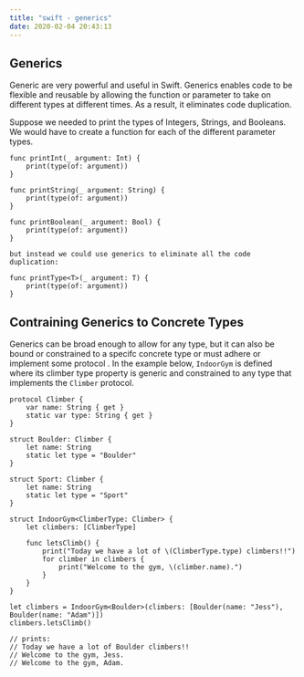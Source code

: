 ```yaml
---
title: "swift - generics"
date: 2020-02-04 20:43:13
---
```


## Generics

Generic are very powerful and useful in Swift. Generics enables code to be flexible and reusable by allowing the function or parameter to take on different
types at different times. As a result, it eliminates code duplication.

Suppose we needed to print the types of Integers, Strings, and Booleans. We would have to create a function for each of the different parameter types.


    func printInt(_ argument: Int) {
        print(type(of: argument))
    }

    func printString(_ argument: String) {
        print(type(of: argument))
    }

    func printBoolean(_ argument: Bool) {
        print(type(of: argument))
    }

    but instead we could use generics to eliminate all the code duplication:

    func printType<T>(_ argument: T) {
        print(type(of: argument))
    }


## Contraining Generics to Concrete Types

Generics can be broad enough to allow for any type, but it can also be bound or constrained to a specifc concrete type or must adhere or implement some protocol
.
In the example below, `IndoorGym` is defined where its climber type property is generic and constrained to any type that implements the `Climber` protocol.

    protocol Climber {
        var name: String { get }
        static var type: String { get }
    }

    struct Boulder: Climber {
        let name: String
        static let type = "Boulder"
    }

    struct Sport: Climber {
        let name: String
        static let type = "Sport"
    }

    struct IndoorGym<ClimberType: Climber> {
        let climbers: [ClimberType]

        func letsClimb() {
            print("Today we have a lot of \(ClimberType.type) climbers!!")
            for climber in climbers {
                print("Welcome to the gym, \(climber.name).")
            }
        }
    }

    let climbers = IndoorGym<Boulder>(climbers: [Boulder(name: "Jess"), Boulder(name: "Adam")])
    climbers.letsClimb()

    // prints:
    // Today we have a lot of Boulder climbers!!
    // Welcome to the gym, Jess.
    // Welcome to the gym, Adam.
